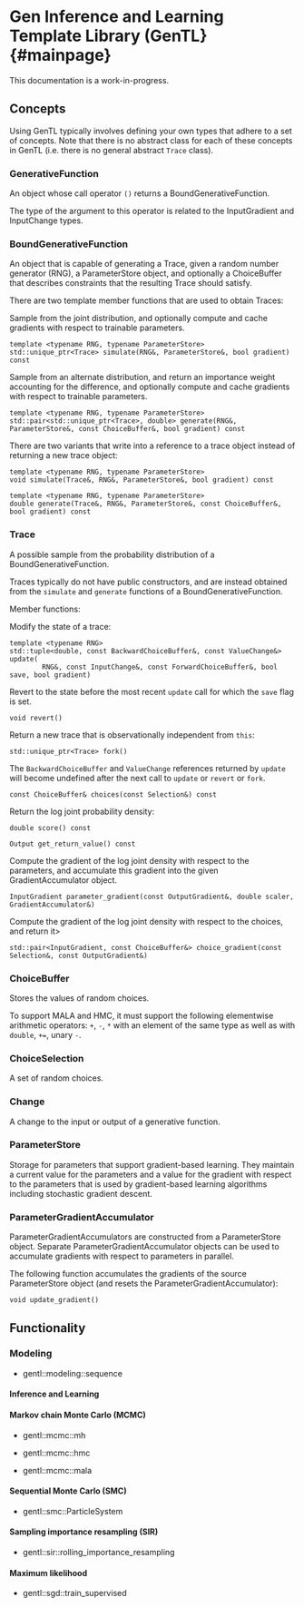 # Gen Inference and Learning Template Library (GenTL}   {#mainpage}

This documentation is a work-in-progress.

## Concepts

Using GenTL typically involves defining your own types that adhere to a set of concepts.
Note that there is no abstract class for each of these concepts in GenTL (i.e. there is no general abstract `Trace` class).

### GenerativeFunction

An object whose call operator `()` returns a BoundGenerativeFunction.

The type of the argument to this operator is related to the InputGradient and InputChange types.

### BoundGenerativeFunction

An object that is capable of generating a Trace, given a random number generator (RNG), a ParameterStore object, and optionally a ChoiceBuffer that describes constraints that the resulting Trace should satisfy.

There are two template member functions that are used to obtain Traces:

Sample from the joint distribution, and optionally compute and cache gradients with respect to trainable parameters.
```
template <typename RNG, typename ParameterStore>
std::unique_ptr<Trace> simulate(RNG&, ParameterStore&, bool gradient) const
```

Sample from an alternate distribution, and return an importance weight accounting for the difference,
and optionally compute and cache gradients with respect to trainable parameters.
```
template <typename RNG, typename ParameterStore>
std::pair<std::unique_ptr<Trace>, double> generate(RNG&, ParameterStore&, const ChoiceBuffer&, bool gradient) const
```

There are two variants that write into a reference to a trace object instead of returning a new trace object:

```
template <typename RNG, typename ParameterStore>
void simulate(Trace&, RNG&, ParameterStore&, bool gradient) const
```

```
template <typename RNG, typename ParameterStore>
double generate(Trace&, RNG&, ParameterStore&, const ChoiceBuffer&, bool gradient) const
```

### Trace

A possible sample from the probability distribution of a BoundGenerativeFunction.

Traces typically do not have public constructors, and are instead obtained from the `simulate` and `generate` functions of a BoundGenerativeFunction.

Member functions:

Modify the state of a trace:
```
template <typename RNG>
std::tuple<double, const BackwardChoiceBuffer&, const ValueChange&> update(
        RNG&, const InputChange&, const ForwardChoiceBuffer&, bool save, bool gradient)
```

Revert to the state before the most recent `update` call for which the `save` flag is set.
```
void revert()
```

Return a new trace that is observationally independent from `this`:
```
std::unique_ptr<Trace> fork()
```

The `BackwardChoiceBuffer` and `ValueChange` references returned by `update` will become undefined after the next call to `update` or `revert` or `fork`.

```
const ChoiceBuffer& choices(const Selection&) const
```

Return the log joint probability density:
```
double score() const
```

```
Output get_return_value() const
```

Compute the gradient of the log joint density with respect to the parameters, and accumulate this gradient into the given GradientAccumulator object.
```
InputGradient parameter_gradient(const OutputGradient&, double scaler, GradientAccumulator&)
```

Compute the gradient of the log joint density with respect to the choices, and return it>
```
std::pair<InputGradient, const ChoiceBuffer&> choice_gradient(const Selection&, const OutputGradient&)
```

### ChoiceBuffer

Stores the values of random choices.

To support MALA and HMC, it must support the following elementwise arithmetic operators: `+`, `-`, `*` with an element of the same type as well as with `double`, `+=`, unary `-`.

### ChoiceSelection

A set of random choices.

### Change

A change to the input or output of a generative function.

### ParameterStore

Storage for parameters that support gradient-based learning.
They maintain a current value for the parameters and a value for the gradient with respect to the parameters that is used by gradient-based learning algorithms including stochastic gradient descent.

### ParameterGradientAccumulator

ParameterGradientAccumulators are constructed from a ParameterStore object.
Separate ParameterGradientAccumulator objects can be used to accumulate gradients with respect to parameters in parallel.

The following function accumulates the gradients of the source ParameterStore object (and resets the ParameterGradientAccumulator):
```
void update_gradient()
```

## Functionality

### Modeling

- gentl::modeling::sequence

#### Inference and Learning

#### Markov chain Monte Carlo (MCMC)

- gentl::mcmc::mh

- gentl::mcmc::hmc

- gentl::mcmc::mala

#### Sequential Monte Carlo (SMC)

- gentl::smc::ParticleSystem

#### Sampling importance resampling (SIR)

- gentl::sir::rolling_importance_resampling

#### Maximum likelihood

- gentl::sgd::train_supervised
